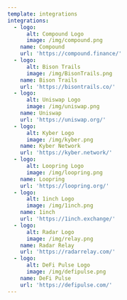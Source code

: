 ```yaml
---
template: integrations
integrations:
  - logo:
      alt: Compound Logo
      image: /img/compound.png
    name: Compound
    url: 'https://compound.finance/'
  - logo:
      alt: Bison Trails
      image: /img/BisonTrails.png
    name: Bison Trails
    url: 'https://bisontrails.co/'
  - logo:
      alt: Uniswap Logo
      image: /img/uniswap.png
    name: Uniswap
    url: 'https://uniswap.org/'
  - logo:
      alt: Kyber Logo
      image: /img/kyber.png
    name: Kyber Network
    url: 'https://kyber.network/'
  - logo:
      alt: Loopring Logo
      image: /img/loopring.png
    name: Loopring
    url: 'https://loopring.org/'
  - logo:
      alt: 1inch Logo
      image: /img/1inch.png
    name: 1inch
    url: 'https://1inch.exchange/'
  - logo:
      alt: Radar Logo
      image: /img/relay.png
    name: Radar Relay
    url: 'https://radarrelay.com/'
  - logo:
      alt: DeFi Pulse Logo
      image: /img/defipulse.png
    name: DeFi Pulse
    url: 'https://defipulse.com/'
---
```


